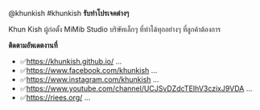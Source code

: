 @khunkish #khunkish
**รับทำโปรเจคต่างๆ**

Khun Kish ผู้ก่อตั้ง MiMib Studio บริษัทเล็กๆ ที่ทำได้ทุกอย่างๆ ที่ลูกค้าต้องการ



**ติดตามอัพเดตงานที่**
- ✅https://khunkish.github.io/ ...
- ✅https://www.facebook.com/khunkish ...
- ✅https://www.instagram.com/khunkish ...
- ✅https://www.youtube.com/channel/UCJSvDZdcTEIhV3czixJ9VDA ...
- ✅https://riees.org/ ...
